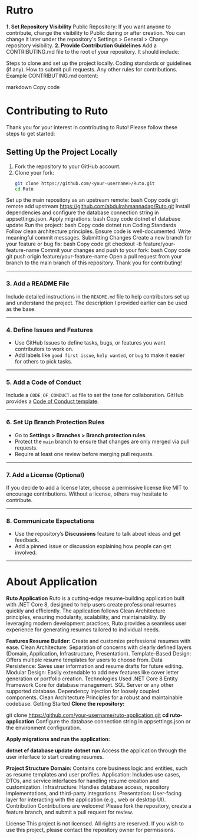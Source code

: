 # Rutro

**1. Set Repository Visibility**
Public Repository: If you want anyone to contribute, change the visibility to Public during or after creation.
You can change it later under the repository's Settings > General > Change repository visibility.
**2. Provide Contribution Guidelines**
Add a CONTRIBUTING.md file to the root of your repository. It should include:

Steps to clone and set up the project locally.
Coding standards or guidelines (if any).
How to submit pull requests.
Any other rules for contributions.
Example CONTRIBUTING.md content:

markdown
Copy code
# Contributing to Ruto

Thank you for your interest in contributing to Ruto! Please follow these steps to get started:

## Setting Up the Project Locally
1. Fork the repository to your GitHub account.
2. Clone your fork:
   ```bash
   git clone https://github.com/<your-username>/Ruto.git
   cd Ruto
Set up the main repository as an upstream remote:
bash
Copy code
git remote add upstream https://github.com/abdulrahmannadap/Ruto.git
Install dependencies and configure the database connection string in appsettings.json.
Apply migrations:
bash
Copy code
dotnet ef database update
Run the project:
bash
Copy code
dotnet run
Coding Standards
Follow clean architecture principles.
Ensure code is well-documented.
Write meaningful commit messages.
Submitting Changes
Create a new branch for your feature or bug fix:
bash
Copy code
git checkout -b feature/your-feature-name
Commit your changes and push to your fork:
bash
Copy code
git push origin feature/your-feature-name
Open a pull request from your branch to the main branch of this repository.
Thank you for contributing!

---

### 3. **Add a README File**
Include detailed instructions in the `README.md` file to help contributors set up and understand the project. The description I provided earlier can be used as the base.

---

### 4. **Define Issues and Features**
- Use GitHub Issues to define tasks, bugs, or features you want contributors to work on.
- Add labels like `good first issue`, `help wanted`, or `bug` to make it easier for others to pick tasks.

---

### 5. **Add a Code of Conduct**
Include a `CODE_OF_CONDUCT.md` file to set the tone for collaboration. GitHub provides a [Code of Conduct template](https://github.com/github/opensource.guide/blob/main/CODE_OF_CONDUCT.md).

---

### 6. **Set Up Branch Protection Rules**
- Go to **Settings > Branches > Branch protection rules**.
- Protect the `main` branch to ensure that changes are only merged via pull requests.
- Require at least one review before merging pull requests.

---

### 7. **Add a License (Optional)**
If you decide to add a license later, choose a permissive license like MIT to encourage contributions. Without a license, others may hesitate to contribute.

---

### 8. **Communicate Expectations**
- Use the repository’s **Discussions** feature to talk about ideas and get feedback.
- Add a pinned issue or discussion explaining how people can get involved.

---
# About Application


**Ruto Application**
Ruto is a cutting-edge resume-building application built with .NET Core 8, designed to help users create professional resumes quickly and efficiently. The application follows Clean Architecture principles, ensuring modularity, scalability, and maintainability. By leveraging modern development practices, Ruto provides a seamless user experience for generating resumes tailored to individual needs.

**Features
Resume Builder:** Create and customize professional resumes with ease.
Clean Architecture: Separation of concerns with clearly defined layers (Domain, Application, Infrastructure, Presentation).
Template-Based Design: Offers multiple resume templates for users to choose from.
Data Persistence: Saves user information and resume drafts for future editing.
Modular Design: Easily extendable to add new features like cover letter generation or portfolio creation.
Technologies Used
.NET Core 8
Entity Framework Core for database management.
SQL Server or any other supported database.
Dependency Injection for loosely coupled components.
Clean Architecture Principles for a robust and maintainable codebase.
Getting Started
**Clone the repository:**


git clone https://github.com/your-username/ruto-application.git
**cd ruto-application**
Configure the database connection string in appsettings.json or the environment configuration.

**Apply migrations and run the application:**


**dotnet ef database update**
**dotnet run**
Access the application through the user interface to start creating resumes.

**Project Structure**
**Domain:** Contains core business logic and entities, such as resume templates and user profiles.
Application: Includes use cases, DTOs, and service interfaces for handling resume creation and customization.
Infrastructure: Handles database access, repository implementations, and third-party integrations.
Presentation: User-facing layer for interacting with the application (e.g., web or desktop UI).
Contribution
Contributions are welcome! Please fork the repository, create a feature branch, and submit a pull request for review.

License
This project is not licensed. All rights are reserved. If you wish to use this project, please contact the repository owner for permissions.
